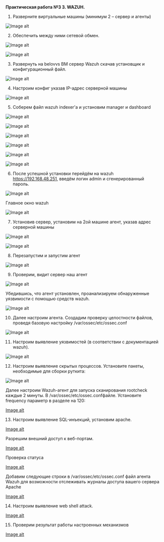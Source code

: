 **Практическая работа №З 3. WAZUH.**

1) Разверните виртуальные машины (минимум 2 – сервер и агенты)

![Image alt](https://github.com/V0vochka/SSSL/blob/main/praktika3/images/1.png)

2) Обеспечить между ними сетевой обмен.

![Image alt](https://github.com/V0vochka/SSSL/blob/main/praktika3/images/2.png)

![Image alt](https://github.com/V0vochka/SSSL/blob/main/praktika3/images/3.png)

3) Развернуть на belovvs ВМ сервер Wazuh скачав установщик и конфигурационный файл.

![Image alt](https://github.com/V0vochka/SSSL/blob/main/praktika3/images/4.png)

4) Настроим конфиг указав IP-адрес серверной машины

![Image alt](https://github.com/V0vochka/SSSL/blob/main/praktika3/images/5.png)

5) Соберем файл wazuh indexer'a и установим manager и dashboard

![Image alt](https://github.com/V0vochka/SSSL/blob/main/praktika3/images/6.png)

![Image alt](https://github.com/V0vochka/SSSL/blob/main/praktika3/images/7.png)

![Image alt](https://github.com/V0vochka/SSSL/blob/main/praktika3/images/8.png)

![Image alt](https://github.com/V0vochka/SSSL/blob/main/praktika3/images/9.png)

![Image alt](https://github.com/V0vochka/SSSL/blob/main/praktika3/images/10.png)

![Image alt](https://github.com/V0vochka/SSSL/blob/main/praktika3/images/11.png)

6) После успешной установки перейдём на wazuh https://192.168.48.251, введём логин admin и сгенерированный пароль.

![Image alt](https://github.com/V0vochka/SSSL/blob/main/praktika3/images/12.png)

Главное окно wazuh 

![Image alt](https://github.com/V0vochka/SSSL/blob/main/praktika3/images/13.png)

7) Установив сервер, установим на 2ой машине агент, указав адрес серверной машины

![Image alt](https://github.com/V0vochka/SSSL/blob/main/praktika3/images/14.png)

![Image alt](https://github.com/V0vochka/SSSL/blob/main/praktika3/images/15.png)

8) Перезапустим и запустим агент

![Image alt](https://github.com/V0vochka/SSSL/blob/main/praktika3/images/16.png)

9) Проверим, видит сервер наш агент 

![Image alt](https://github.com/V0vochka/SSSL/blob/main/praktika3/images/17.png)

Убедившись, что агент установлен, проанализируем обнаруженные
уязвимости с помощью средств wazuh.

![Image alt](https://github.com/V0vochka/SSSL/blob/main/praktika3/images/18.png)

10) Далее настроим агента. Создадим проверку целостности файлов, проведя базовую настройку /var/ossec/etc/ossec.conf 

![Image alt](https://github.com/V0vochka/SSSL/blob/main/praktika3/images/19.png)

11) Настроим выявление уязвимостей (в соответствии с документацией wazuh).

![Image alt](https://github.com/V0vochka/SSSL/blob/main/praktika3/images/20.png)

12) Настроим выявление скрытых процессов. Установите пакеты, необходимые для сборки руткита:

![Image alt](https://github.com/V0vochka/SSSL/blob/main/praktika3/images/21.png)

Далее настроим Wazuh-агент для запуска сканирования rootcheck каждые 2 минуты. В /var/ossec/etc/ossec.confфайле. Установите frequency параметр в <rootcheck>разделе на 120:

[Image alt](https://github.com/V0vochka/SSSL/blob/main/praktika3/images/22.png)

13) Настроим выявление SQL-инъекций, установим apache.

[Image alt](https://github.com/V0vochka/SSSL/blob/main/praktika3/images/23.png)

Разрешим внешний доступ к веб-портам.

[Image alt](https://github.com/V0vochka/SSSL/blob/main/praktika3/images/24.png)

Проверка статуса 

[Image alt](https://github.com/V0vochka/SSSL/blob/main/praktika3/images/25.png)

Добавим следующие строки в /var/ossec/etc/ossec.conf файл агента Wazuh для возможности отслеживать журналы доступа вашего сервера Apache

[Image alt](https://github.com/V0vochka/SSSL/blob/main/praktika3/images/26.png)

14) Настроим выявление web shell attack.

[Image alt](https://github.com/V0vochka/SSSL/blob/main/praktika3/images/27.png)

15) Проверим результат работы настроенных механизмов

[Image alt](https://github.com/V0vochka/SSSL/blob/main/praktika3/images/28.png)
